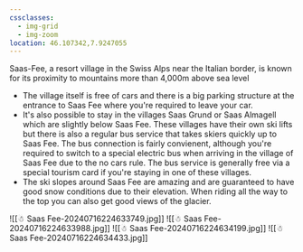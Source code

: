 ```yaml
---
cssclasses:
  - img-grid
  - img-zoom
location: 46.107342,7.9247055
---
```

Saas-Fee, a resort village in the Swiss Alps near the Italian border, is known for its proximity to mountains more than 4,000m above sea level

* The village itself is free of cars and there is a big parking structure at the entrance to Saas Fee where you're required to leave your car.
* It's also possible to stay in the villages Saas Grund or Saas Almagell which are slightly below Saas Fee. These villages have their own ski lifts but there is also a regular bus service that takes skiers quickly up to Saas Fee. The bus connection is fairly convienent, although you're required to switch to a special electric bus when arriving in the village of Saas Fee due to the no cars rule. The bus service is generally free via a special tourism card if you're staying in one of these villages.
* The ski slopes around Saas Fee are amazing and are guaranteed to have good snow conditions due to their elevation. When riding all the way to the top you can also get good views of the glacier.

![[☃ Saas Fee-20240716224633749.jpg]]
![[☃ Saas Fee-20240716224633988.jpg]]
![[☃ Saas Fee-20240716224634199.jpg]]
![[☃ Saas Fee-20240716224634433.jpg]]